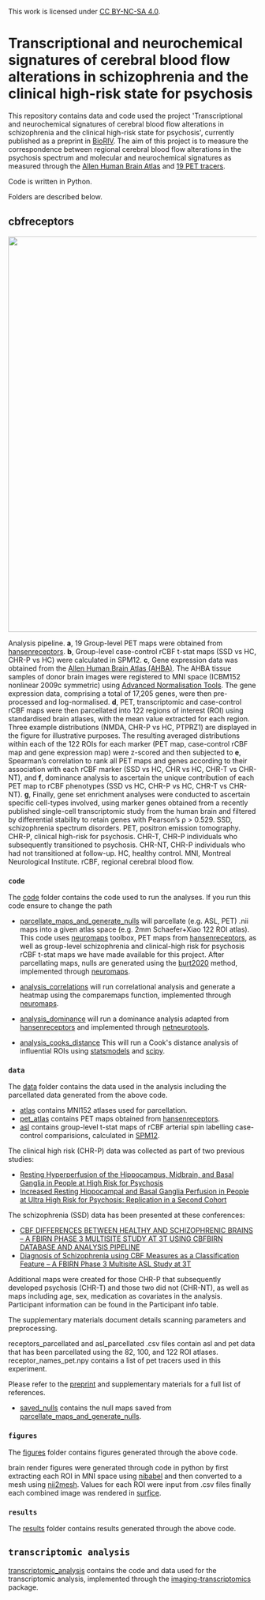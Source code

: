 This work is licensed under [CC BY-NC-SA 4.0](https://creativecommons.org/licenses/by-nc-sa/4.0/?ref=chooser-v1). 

# Transcriptional and neurochemical signatures of cerebral blood flow alterations in schizophrenia and the clinical high-risk state for psychosis
This repository contains data and code used the project 'Transcriptional and neurochemical signatures of cerebral blood flow alterations in schizophrenia and the clinical high-risk state for psychosis', currently published as a preprint in [BioRIV](https://www.biorxiv.org/content/10.1101/2024.03.13.583894v1). The aim of this project is to measure the correspondence between regional cerebral blood flow alterations in the psychosis spectrum and molecular and neurochemical signatures as measured through the [Allen Human Brain Atlas](https://portal.brain-map.org) and [19 PET tracers](https://github.com/netneurolab/hansen_receptors/tree/main/).

Code is written in Python.

Folders are described below.

## cbfreceptors
<img src="figures/fig1.png"  width="800">

Analysis pipeline. **a**, 19 Group-level PET maps were obtained from [hansenreceptors](http://github.com/netneurolab/hansen_receptors). **b**, Group-level case-control rCBF t-stat maps (SSD vs HC, CHR-P vs HC) were calculated in SPM12. **c**, Gene expression data was obtained from the [Allen Human Brain Atlas (AHBA)](https://portal.brain-map.org). The AHBA tissue samples of donor brain images were registered to MNI space (ICBM152 nonlinear 2009c symmetric) using [Advanced Normalisation Tools](https://zenodo.org/records/3677132). The gene expression data, comprising a total of 17,205 genes, were then pre-processed and log-normalised. **d**, PET, transcriptomic and case-control rCBF maps were then parcellated into 122 regions of interest (ROI) using standardised brain atlases, with the mean value extracted for each region. Three example distributions (NMDA, CHR-P vs HC, PTPRZ1) are displayed in the figure for illustrative purposes. The resulting averaged distributions within each of the 122 ROIs for each marker (PET map, case-control rCBF map and gene expression map) were z-scored and then subjected to **e**, Spearman’s correlation to rank all PET maps and genes according to their association with each rCBF marker (SSD vs HC, CHR vs HC, CHR-T vs CHR-NT), and **f**, dominance analysis to ascertain the unique contribution of each PET map to rCBF phenotypes (SSD vs HC, CHR-P vs HC, CHR-T vs CHR-NT). **g**, Finally, gene set enrichment analyses were conducted to ascertain specific cell-types involved, using marker genes obtained from a recently published single-cell transcriptomic study from the human brain and filtered by differential stability to retain genes with Pearson’s ρ > 0.529. SSD, schizophrenia spectrum disorders. PET, positron emission tomography. CHR-P, clinical high-risk for psychosis. CHR-T, CHR-P individuals who subsequently transitioned to psychosis. CHR-NT, CHR-P individuals who had not transitioned at follow-up. HC, healthy control. MNI, Montreal Neurological Institute. rCBF, regional cerebral blood flow.

### `code`
The [code](code/) folder contains the code used to run the analyses. If you run this code ensure to change the path 
- [parcellate_maps_and_generate_nulls](code/parcellate_maps_and_generate_nulls.npy) will parcellate (e.g. ASL, PET) .nii maps into a given atlas space (e.g. 2mm Schaefer+Xiao 122 ROI atlas). 
This code uses [neuromaps](https://netneurolab.github.io/neuromaps/usage.html) toolbox, PET maps from [hansenreceptors](https://github.com/netneurolab/hansen_receptors/tree/main/data), as well as group-level schizophrenia and clinical-high risk for psychosis rCBF t-stat maps we have made available for this project. After parcellating maps, nulls are generated using the [burt2020](https://brainsmash.readthedocs.io/en/latest/) method, implemented through [neuromaps](https://netneurolab.github.io/neuromaps/usage.html).

- [analysis_correlations](code/analysis_correlations.npy) will run correlational analysis and generate a heatmap using the comparemaps function, implemented through [neuromaps](https://netneurolab.github.io/neuromaps/usage.html). 

- [analysis_dominance](code/analysis_dominance.npy) will run a dominance analysis adapted from [hansenreceptors](https://github.com/netneurolab/hansen_receptors/tree/main/data) and implemented through [netneurotools](https://netneurotools.readthedocs.io/en/latest/).

- [analysis_cooks_distance](code/analysis_cooks_distance.npy)
This will run a Cook's distance analysis of influential ROIs using [statsmodels](https://www.statsmodels.org/stable/index.html) and [scipy](https://scipy.org). 

### `data`
The [data](data/) folder contains the data used in the analysis including the parcellated data generated from the above code.
- [atlas](data/atlas/) contains MNI152 atlases used for parcellation.
- [pet_atlas](data/pet_atlas/) contains PET maps obtained from [hansenreceptors](https://github.com/netneurolab/hansen_receptors/tree/main/data).
- [asl](data/asl/) contains group-level t-stat maps of rCBF arterial spin labelling case-control comparisions, calculated in [SPM12](https://www.fil.ion.ucl.ac.uk/spm/software/spm12/).

The clinical high risk (CHR-P) data was collected as part of two previous studies:
- [Resting Hyperperfusion of the Hippocampus, Midbrain, and Basal Ganglia in People at High Risk for Psychosis](https://doi.org/10.1176/appi.ajp.2015.15040485)
- [Increased Resting Hippocampal and Basal Ganglia Perfusion in People at Ultra High Risk for Psychosis: Replication in a Second Cohort](https://doi.org/10.1093/schbul/sbx169)

The schizophrenia (SSD) data has been presented at these conferences:
- [CBF DIFFERENCES BETWEEN HEALTHY AND SCHIZOPHRENIC BRAINS – A FBIRN PHASE 3 MULTISITE
STUDY AT 3T USING CBFBIRN DATABASE AND ANALYSIS PIPELINE](https://cds.ismrm.org/protected/13MProceedings/PDFfiles/0736.PDF)
- [Diagnosis of Schizophrenia using CBF Measures as a Classification Feature – A FBIRN Phase 3 Multisite ASL Study at 3T](https://cds.ismrm.org/protected/15MProceedings/PDFfiles/2368.pdf)
    
Additional maps were created for those CHR-P that subsequently developed psychosis (CHR-T) and those two did not (CHR-NT), as well as maps including age, sex, medication as covariates in the analysis.
Participant information can be found in the Participant info table.
    
The supplementary materials document details scanning parameters and preprocessing.

receptors_parcellated and asl_parcellated .csv files contain asl and pet data that has been parcellated using the 82, 100, and 122 ROI atlases.
receptor_names_pet.npy contains a list of pet tracers used in this experiment.

Please refer to the [preprint](https://www.biorxiv.org/content/10.1101/2024.03.13.583894v1) and supplementary materials for a full list of references.

- [saved_nulls](data/saved_nulls/) contains the null maps saved from [parcellate_maps_and_generate_nulls](code/parcellate_maps_and_generate_nulls.npy).

### `figures`
The [figures](figures/) folder contains figures generated through the above code.

brain render figures were generated through code in python by first extracting each ROI in MNI space using [nibabel](https://nipy.org/nibabel/) and then converted to a mesh using [nii2mesh](https://github.com/neurolabusc/nii2mesh). Values for each ROI were input from .csv files finally each combined image was rendered in [surfice](https://www.nitrc.org/projects/surfice/).

### `results`
The [results](results/) folder contains results generated through the above code.

## `transcriptomic analysis`
[transcriptomic_analysis](transcriptomic_analysis) contains the code and data used for the transcriptomic analysis, implemented through the [imaging-transcriptomics](https://pypi.org/project/imaging-transcriptomics/) package.
